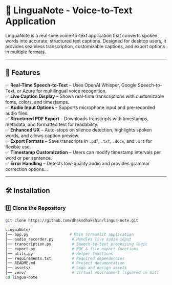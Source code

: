# 📝 LinguaNote - Voice-to-Text Application

LinguaNote is a real-time voice-to-text application that converts spoken words into accurate, structured text captions. Designed for desktop users, it provides seamless transcription, customizable captions, and export options in multiple formats.

---

## 🚀 Features

✅ **Real-Time Speech-to-Text** – Uses OpenAI Whisper, Google Speech-to-Text, or Azure for multilingual voice recognition.  
✅ **Live Caption Display** – Shows real-time transcriptions with customizable fonts, colors, and timestamps.  
✅ **Audio Input Options** – Supports microphone input and pre-recorded audio files.  
✅ **Structured PDF Export** – Downloads transcripts with timestamps, metadata, and formatted text for readability.  
✅ **Enhanced UX** – Auto-stops on silence detection, highlights spoken words, and allows caption preview.  
✅ **Export Formats** – Save transcripts in `.pdf`, `.txt`, `.docx`, and `.srt` for flexible use.  
✅ **Timestamp Customization** – Users can modify timestamp intervals per word or per sentence.  
✅ **Error Handling** – Detects low-quality audio and provides grammar correction options...

---

## 🛠️ Installation

### 1️⃣ Clone the Repository  
```bash
git clone https://github.com/dhaksdhakshin/lingua-note.git

LinguaNote/
│── app.py                  # Main Streamlit application
│── audio_recorder.py        # Handles live audio input
│── transcription.py         # Speech-to-text processing logic
│── export.py                # PDF & file export functions
│── utils.py                 # Helper functions
│── requirements.txt         # Required dependencies
│── README.md                # Project documentation
│── assets/                  # Logo and design assets
│── venv/                    # Virtual environment (ignored in Git)
cd lingua-note

